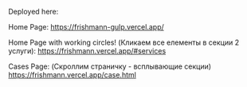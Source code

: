 Deployed here:

Home Page:
https://frishmann-gulp.vercel.app/

Home Page with working circles! (Кликаем все елементы в секции 2 услуги):
https://frishmann.vercel.app/#services

Cases Page: (Скроллим страничку - всплывающие секции)
https://frishmann.vercel.app/case.html
